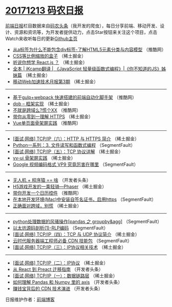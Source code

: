 # [20171213 码农日报](http://hao.caibaojian.com/date/2017/12/13)

[前端日报](http://caibaojian.com/c/news)栏目数据来自[码农头条](http://hao.caibaojian.com/)（我开发的爬虫），每日分享前端、移动开发、设计、资源和资讯等，为开发者提供动力，点击Star按钮来关注这个项目，点击Watch来收听每日的更新[Github主页](https://github.com/kujian/frontendDaily)
* [从a标签为什么不能包含div标签-了解HTML5元素分类与内容模型](http://hao.caibaojian.com/59453.html) （推酷网）
* [CSS等比例缩放的盒子](http://hao.caibaojian.com/59474.html) （稀土掘金）
* [听说你想学 React.js ？](http://hao.caibaojian.com/59470.html) （稀土掘金）
* [全本 | iKcamp翻译 | 《JavaScript 轻量级函数式编程》|《你不知道的JS》姊妹篇](http://hao.caibaojian.com/59472.html) （稀土掘金）
* [移动Web加速技术月报第3期](http://hao.caibaojian.com/59466.html) （稀土掘金）

***
* [基于gulp+webpack 快速搭建的前端自动化脚手架](http://hao.caibaojian.com/59451.html) （推酷网）
* [dob &#8211; 框架实现](http://hao.caibaojian.com/59473.html) （稀土掘金）
* [不就是跨域么?慌个XX](http://hao.caibaojian.com/59449.html) （推酷网）
* [带你从零到一理解 HTTPS](http://hao.caibaojian.com/59465.html) （稀土掘金）
* [Vue单页面骨架屏实践](http://hao.caibaojian.com/59448.html) （推酷网）

***
* [[面试∙网络] TCP/IP（六）：HTTP 与 HTTPS 简介](http://hao.caibaojian.com/59459.html) （稀土掘金）
* [Python一系列：3. 文件读写和函数式编程](http://hao.caibaojian.com/59440.html) （SegmentFault）
* [[面试∙网络] TCP/IP（五）：TCP 协议详解](http://hao.caibaojian.com/59460.html) （稀土掘金）
* [vv-ui 骨架屏实践](http://hao.caibaojian.com/59471.html) （稀土掘金）
* [Google 视频编码格式 VP9 究竟厉害在哪里](http://hao.caibaojian.com/59443.html) （SegmentFault）

***
* [无人机 + 程序猿 == 啥](http://hao.caibaojian.com/59408.html) （开发者头条）
* [H5游戏开发的一乘轻骑&#8212;Phaser](http://hao.caibaojian.com/59467.html) （稀土掘金）
* [带你开发一个日历控件](http://hao.caibaojian.com/59452.html) （推酷网）
* [在本地开发环境(Mac)中安装自签名证书，启用https](http://hao.caibaojian.com/59438.html) （SegmentFault）
* [正确面对跨域，别慌](http://hao.caibaojian.com/59469.html) （稀土掘金）

***
* [python处理数据的风骚操作[pandas 之 groupby&amp;agg]](http://hao.caibaojian.com/59439.html) （SegmentFault）
* [以太坊源码剖析(1)-RLP编码](http://hao.caibaojian.com/59441.html) （SegmentFault）
* [[面试∙网络] TCP/IP（四）：TCP 与 UDP 协议简介](http://hao.caibaojian.com/59461.html) （稀土掘金）
* [云时代服务器端工程师必备 CDN 技能包](http://hao.caibaojian.com/59442.html) （SegmentFault）
* [[面试∙网络] TCP/IP（三）：IP协议相关技术](http://hao.caibaojian.com/59462.html) （稀土掘金）

***
* [[面试∙网络] TCP/IP（二）：IP协议](http://hao.caibaojian.com/59463.html) （稀土掘金）
* [从 React 到 Preact 迁移指南](http://hao.caibaojian.com/59405.html) （开发者头条）
* [[面试∙网络] TCP/IP（一）：数据链路层](http://hao.caibaojian.com/59464.html) （稀土掘金）
* [如何理解 Pandas 和 Numpy 里的 axis](http://hao.caibaojian.com/59406.html) （开发者头条）
* [赚钱宝背后的 CDN 技术演进](http://hao.caibaojian.com/59407.html) （开发者头条）

日报维护作者：[前端博客](http://caibaojian.com/) 